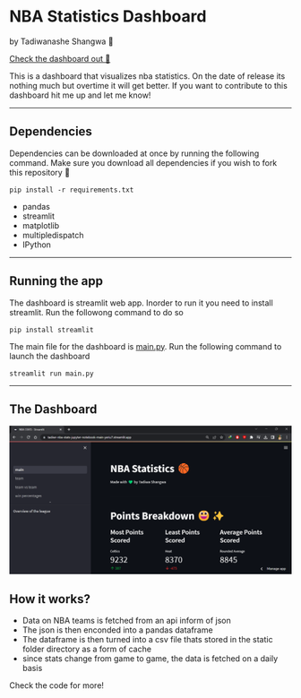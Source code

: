 # NBA Statistics Dashboard
by Tadiwanashe Shangwa 🥲

[Check the dashboard out 🎉](https://tadiwr-nba-stats-jupyter-notebook-main-yeriu7.streamlit.app/)

This is a dashboard that visualizes nba statistics. On the date of release its nothing much but overtime it will get better. If you want to contribute to this dashboard hit me up and let me know!

---------------------------

## Dependencies

Dependencies can be downloaded at once by running the following command. Make sure you download all dependencies if you wish to fork this repository 🥲

    pip install -r requirements.txt

- pandas
- streamlit
- matplotlib
- multipledispatch
- IPython

-------------------

## Running the app

The dashboard is streamlit web app. Inorder to run it you need to install streamlit. Run the followong command to do so

    pip install streamlit

The main file for the dashboard is [main.py](main.py). Run the following command to launch the dashboard

    streamlit run main.py


------
## The Dashboard

![Screensshot](assets/dashboard.png)

## How it works?

- Data on NBA teams is fetched from an api inform of json
- The json is then enconded into a pandas dataframe
- The dataframe is then turned into a csv file thats stored in the static folder directory as a form of cache
- since stats change from game to game, the data is fetched on a daily basis

Check the code for more! 

